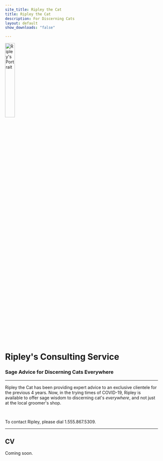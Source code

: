 ```yaml
---
site_title: Ripley the Cat
title: Ripley the Cat
description: For Discerning Cats
layout: default
show_downloads: "false"

---
```


<div class="frontpage">
	<img src="{{ site.url }}/assets/images/ripley.png" alt="Ripley's Portrait" width="25%">
	<h1>Ripley's Consulting Service</h1>
	<h3>Sage Advice for Discerning Cats Everywhere</h3>
	<hr>
	<p>Ripley the Cat has been providing expert advice to an exclusive clientele for the previous 4 years.  Now, in the trying times of COVID-19, Ripley is available to offer sage wisdom to discerning cat's <i>everywhere</i>, and not just at the local groomer's shop.</p>
	<br>
	<p>To contact Ripley, please dial 1.555.867.5309.</p>
</div>
<hr>
<div class="resume">
	<h2>CV</h2>
	<p>Coming soon.</p>
</div>